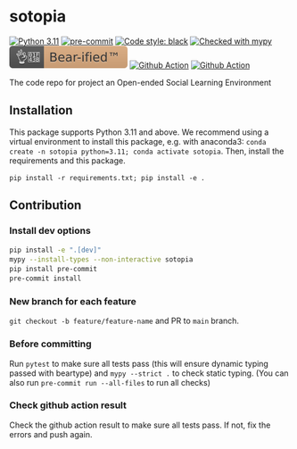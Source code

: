 # sotopia
[![Python 3.11](https://img.shields.io/badge/python-3.11-blue.svg)](https://www.python.org/downloads/release/python-3109/)
[![pre-commit](https://img.shields.io/badge/pre--commit-enabled-brightgreen?logo=pre-commit&logoColor=white)](https://pre-commit.com/)
<a href="https://github.com/psf/black"><img alt="Code style: black" src="https://img.shields.io/badge/code%20style-black-000000.svg"></a>
[![Checked with mypy](https://www.mypy-lang.org/static/mypy_badge.svg)](https://mypy-lang.org/)
[![bear-ified](https://raw.githubusercontent.com/beartype/beartype-assets/main/badge/bear-ified.svg)](https://beartype.readthedocs.io)
[![Github Action](https://github.com/ProKil/web-nav-env/actions/workflows/tests.yml/badge.svg?branch=main)]()
[![Github Action](https://github.com/ProKil/web-nav-env/actions/workflows/pre-commit.yml/badge.svg?branch=main)]()

The code repo for project an Open-ended Social Learning Environment

## Installation

This package supports Python 3.11 and above. We recommend using a virtual environment to install this package, e.g. with anaconda3: `conda create -n sotopia python=3.11; conda activate sotopia`. Then, install the requirements and this package.
```
pip install -r requirements.txt; pip install -e .
```

## Contribution
### Install dev options
```bash
pip install -e ".[dev]"
mypy --install-types --non-interactive sotopia
pip install pre-commit
pre-commit install
```
### New branch for each feature
`git checkout -b feature/feature-name` and PR to `main` branch.
### Before committing
Run `pytest` to make sure all tests pass (this will ensure dynamic typing passed with beartype) and `mypy --strict .` to check static typing.
(You can also run `pre-commit run --all-files` to run all checks)
### Check github action result
Check the github action result to make sure all tests pass. If not, fix the errors and push again.
